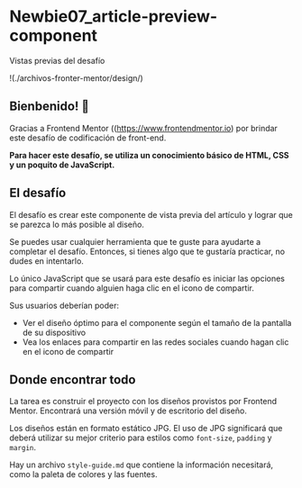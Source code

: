 # Newbie07_article-preview-component

Vistas previas del desafío

!(./archivos-fronter-mentor/design/)

## Bienbenido! 👋

Gracias a Frontend Mentor ((https://www.frontendmentor.io) por brindar este desafío de codificación de front-end.


**Para hacer este desafío, se utiliza un conocimiento básico de HTML, CSS y un poquito de JavaScript.**

## El desafío

El desafío es crear este componente de vista previa del artículo y lograr que se parezca lo más posible al diseño.

Se puedes usar cualquier herramienta que te guste para ayudarte a completar el desafío. Entonces, si tienes algo que te gustaría practicar, no dudes en intentarlo.

Lo único JavaScript que se usará para este desafío es iniciar las opciones para compartir cuando alguien haga clic en el icono de compartir.

Sus usuarios deberían poder: 

- Ver el diseño óptimo para el componente según el tamaño de la pantalla de su dispositivo
- Vea los enlaces para compartir en las redes sociales cuando hagan clic en el icono de compartir


## Donde encontrar todo

La tarea es construir el proyecto con los diseños provistos por Frontend Mentor. Encontrará una versión móvil y de escritorio del diseño. 

Los diseños están en formato estático JPG. El uso de JPG significará que deberá utilizar su mejor criterio para estilos como `font-size`, `padding` y `margin`. 

Hay un archivo `style-guide.md` que contiene la información necesitará, como la paleta de colores y las fuentes.
